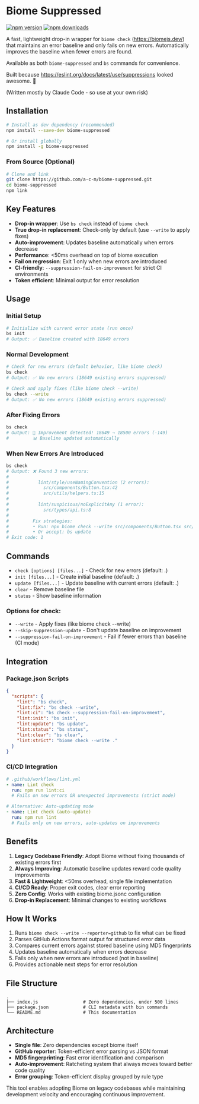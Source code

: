 # Biome Suppressed

[![npm version](https://img.shields.io/npm/v/biome-suppressed.svg)](https://www.npmjs.com/package/biome-suppressed)
[![npm downloads](https://img.shields.io/npm/dm/biome-suppressed.svg)](https://www.npmjs.com/package/biome-suppressed)

A fast, lightweight drop-in wrapper for `biome check` (https://biomejs.dev/) that maintains an error baseline and only fails on new errors. Automatically improves the baseline when fewer errors are found.

Available as both `biome-suppressed` and `bs` commands for convenience.

Built because https://eslint.org/docs/latest/use/suppressions looked awesome. 🚀

(Written mostly by Claude Code - so use at your own risk)

## Installation

```bash
# Install as dev dependency (recommended)
npm install --save-dev biome-suppressed

# Or install globally
npm install -g biome-suppressed
```

### From Source (Optional)
```bash
# Clone and link
git clone https://github.com/a-c-m/biome-suppressed.git
cd biome-suppressed
npm link
```

## Key Features

- **Drop-in wrapper**: Use `bs check` instead of `biome check`
- **True drop-in replacement**: Check-only by default (use `--write` to apply fixes)
- **Auto-improvement**: Updates baseline automatically when errors decrease
- **Performance**: <50ms overhead on top of biome execution
- **Fail on regression**: Exit 1 only when new errors are introduced
- **CI-friendly**: `--suppression-fail-on-improvement` for strict CI environments
- **Token efficient**: Minimal output for error resolution

## Usage

### Initial Setup
```bash
# Initialize with current error state (run once)
bs init
# Output: ✅ Baseline created with 18649 errors
```

### Normal Development
```bash
# Check for new errors (default behavior, like biome check)
bs check
# Output: ✅ No new errors (18649 existing errors suppressed)

# Check and apply fixes (like biome check --write)
bs check --write
# Output: ✅ No new errors (18649 existing errors suppressed)
```

### After Fixing Errors
```bash
bs check
# Output: 🎉 Improvement detected! 18649 → 18500 errors (-149)
#         📊 Baseline updated automatically
```

### When New Errors Are Introduced
```bash
bs check
# Output: ❌ Found 3 new errors:
#
#           lint/style/useNamingConvention (2 errors):
#             src/components/Button.tsx:42
#             src/utils/helpers.ts:15
#
#           lint/suspicious/noExplicitAny (1 error):
#             src/types/api.ts:8
#
#         Fix strategies:
#         • Run: npx biome check --write src/components/Button.tsx src/utils/helpers.ts src/types/api.ts
#         • Or accept: bs update
# Exit code: 1
```

## Commands

- `check [options] [files...]` - Check for new errors (default: .)
- `init [files...]` - Create initial baseline (default: .)
- `update [files...]` - Update baseline with current errors (default: .)
- `clear` - Remove baseline file
- `status` - Show baseline information

### Options for check:
- `--write` - Apply fixes (like biome check --write)
- `--skip-suppression-update` - Don't update baseline on improvement
- `--suppression-fail-on-improvement` - Fail if fewer errors than baseline (CI mode)

## Integration

### Package.json Scripts
```json
{
  "scripts": {
    "lint": "bs check",
    "lint:fix": "bs check --write",
    "lint:ci": "bs check --suppression-fail-on-improvement",
    "lint:init": "bs init",
    "lint:update": "bs update",
    "lint:status": "bs status",
    "lint:clear": "bs clear",
    "lint:strict": "biome check --write ."
  }
}
```

### CI/CD Integration
```yaml
# .github/workflows/lint.yml
- name: Lint check
  run: npm run lint:ci
  # Fails on new errors OR unexpected improvements (strict mode)

# Alternative: Auto-updating mode
- name: Lint check (auto-update)
  run: npm run lint
  # Fails only on new errors, auto-updates on improvements
```

## Benefits

1. **Legacy Codebase Friendly**: Adopt Biome without fixing thousands of existing errors first
2. **Always Improving**: Automatic baseline updates reward code quality improvements
3. **Fast & Lightweight**: <50ms overhead, single file implementation
4. **CI/CD Ready**: Proper exit codes, clear error reporting
5. **Zero Config**: Works with existing biome.jsonc configuration
6. **Drop-in Replacement**: Minimal changes to existing workflows

## How It Works

1. Runs `biome check --write --reporter=github` to fix what can be fixed
2. Parses GitHub Actions format output for structured error data
3. Compares current errors against stored baseline using MD5 fingerprints
4. Updates baseline automatically when errors decrease
5. Fails only when new errors are introduced (not in baseline)
6. Provides actionable next steps for error resolution

## File Structure

```
.
├── index.js                 # Zero dependencies, under 500 lines
├── package.json             # CLI metadata with bin commands
└── README.md                # This documentation
```

## Architecture

- **Single file**: Zero dependencies except biome itself
- **GitHub reporter**: Token-efficient error parsing vs JSON format
- **MD5 fingerprinting**: Fast error identification and comparison
- **Auto-improvement**: Ratcheting system that always moves toward better code quality
- **Error grouping**: Token-efficient display grouped by rule type

This tool enables adopting Biome on legacy codebases while maintaining development velocity and encouraging continuous improvement.